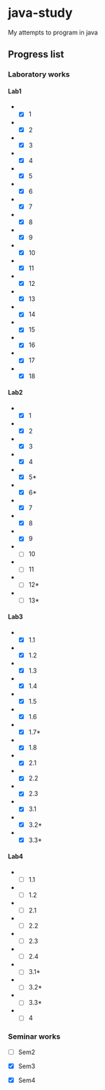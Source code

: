 # java-study
My attempts to program in java

## Progress list
### Laboratory works
#### Lab1
- - [x] 1
- - [x] 2
- - [x] 3
- - [x] 4
- - [x] 5
- - [x] 6
- - [x] 7
- - [x] 8
- - [x] 9
- - [x] 10
- - [x] 11
- - [x] 12
- - [x] 13
- - [x] 14
- - [x] 15
- - [x] 16
- - [x] 17
- - [x] 18

#### Lab2
- - [x] 1
- - [x] 2
- - [x] 3
- - [x] 4
- - [x] 5\*
- - [x] 6\*
- - [x] 7
- - [x] 8
- - [x] 9
- - [ ] 10
- - [ ] 11
- - [ ] 12\*
- - [ ] 13\*

#### Lab3
- - [x] 1.1
- - [x] 1.2
- - [x] 1.3
- - [x] 1.4
- - [x] 1.5
- - [x] 1.6
- - [x] 1.7\*
- - [x] 1.8

- - [x] 2.1
- - [x] 2.2
- - [x] 2.3

- - [x] 3.1
- - [x] 3.2\*
- - [x] 3.3\*

#### Lab4
- - [ ] 1.1
- - [ ] 1.2

- - [ ] 2.1
- - [ ] 2.2
- - [ ] 2.3
- - [ ] 2.4

- - [ ] 3.1\*
- - [ ] 3.2\*
- - [ ] 3.3\*

- - [ ] 4

### Seminar works
- [ ] Sem2
- [x] Sem3
- [x] Sem4

